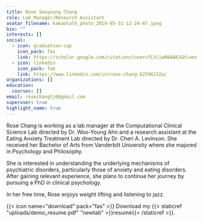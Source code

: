 ```yaml
---
title: Rose Seoyoung Chang
role: Lab Manager/Research Assistant
avatar_filename: kakaotalk_photo_2019-05-31-12-24-07.jpeg
bio: ""
interests: []
social:
  - icon: graduation-cap
    icon_pack: fas
    link: https://scholar.google.com/citations?user=fLtCiwMAAAAJ&hl=en
  - icon: linkedin
    icon_pack: fab
    link: https://www.linkedin.com/in/rose-chang-62596212a/
organizations: []
education:
  courses: []
email: rosechangtj0@gmail.com
superuser: true
highlight_name: true
---
```

Rose Chang is working as a lab manager at the Computational Clinical Science Lab directed by Dr. Woo-Young Ahn and a research assistant at the Eating Anxiety Treatment Lab directed by Dr. Cheri A. Levinson. She received her Bachelor of Arts from Vanderbilt University where she majored in Psychology and Philosophy.

She is interested in understanding the underlying mechanisms of psychiatric disorders, particularly those of anxiety and eating disorders. After gaining relevant experience, she plans to continue her journey by pursuing a PhD in clinical psychology.

In her free time, Rose enjoys weight lifting and listening to jazz.

{{< icon name="download" pack="fas" >}} Download my {{< staticref "uploads/demo_resume.pdf" "newtab" >}}resumé{{< /staticref >}}.
